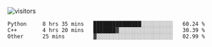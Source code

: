 <!--[![OrangeSodahub's GitHub stats](https://github-readme-stats.vercel.app/api?username=OrangeSodahub)](https://github.com/anuraghazra/github-readme-stats)-->
![visitors](https://visitor-badge.glitch.me/badge?page_id=OrangeSodahub)
<!--START_SECTION:waka-->

```text
Python     8 hrs 35 mins   ███████████████░░░░░░░░░░   60.24 %
C++        4 hrs 20 mins   ███████▓░░░░░░░░░░░░░░░░░   30.39 %
Other      25 mins         ▓░░░░░░░░░░░░░░░░░░░░░░░░   02.99 %
```

<!--END_SECTION:waka-->
